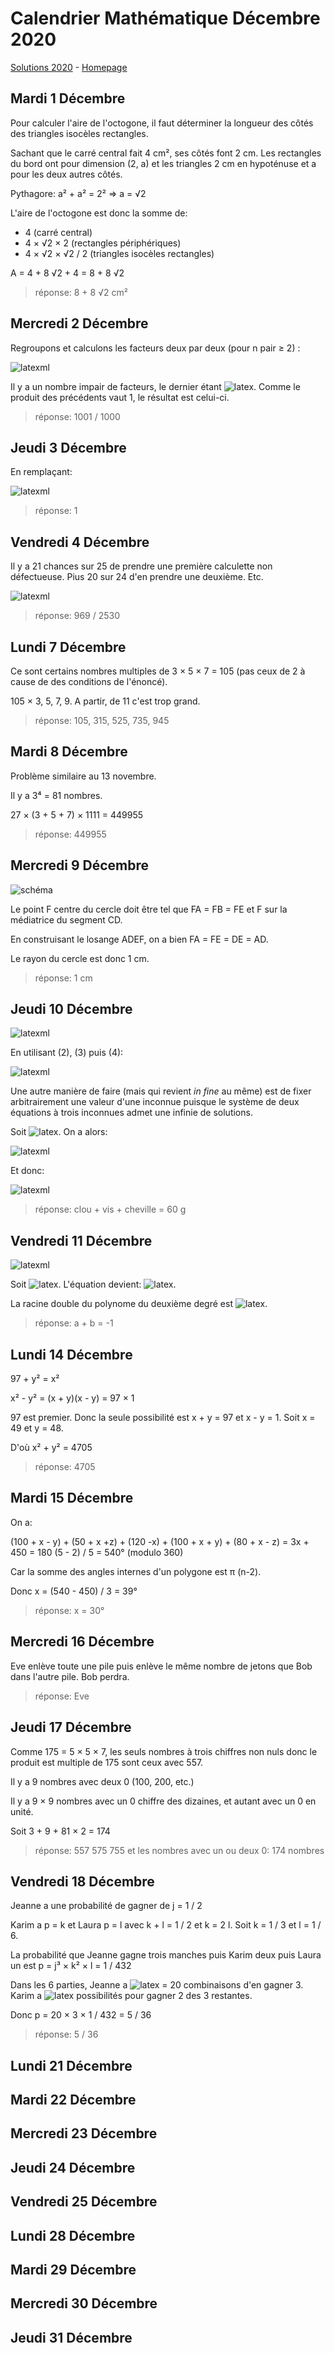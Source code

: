 # Calendrier Mathématique Décembre 2020

[Solutions 2020](../README.md) - [Homepage](../../README.md)

## Mardi 1 Décembre

Pour calculer l'aire de l'octogone, il faut déterminer la longueur des côtés des triangles isocèles rectangles.

Sachant que le carré central fait 4 cm², ses côtés font 2 cm. Les rectangles du bord ont pour dimension (2, a) et les triangles 2 cm en hypoténuse et a pour les deux autres côtés.

Pythagore: a² + a² = 2² ⇒ a = √2

L'aire de l'octogone est donc la somme de:

- 4 (carré central)
- 4 × √2 × 2 (rectangles périphériques)
- 4 × √2 × √2 / 2 (triangles isocèles rectangles)

A = 4 + 8 √2 + 4 = 8 + 8 √2

> réponse: 8 + 8 √2 cm²

## Mercredi 2 Décembre

Regroupons et calculons les facteurs deux par deux (pour n pair ≥ 2) :

![latexml](https://render.githubusercontent.com/render/math?math=%5Cleft%281%2B%5Cfrac%7B1%7D%7Bn%7D%5Cright%29%5Ctimes%5Cleft%281-%5Cfrac%7B1%7D%7Bn%2B1%7D%5Cright%29%20%3D%20%5Cleft%28%5Cfrac%7Bn%2B1%7D%7Bn%7D%5Cright%29%5Ctimes%5Cleft%28%5Cfrac%7Bn%2B1-1%7D%7Bn%2B1%7D%5Cright%29%3D%5Cfrac%7B%28n%2B1%29%5Ctimes%20n%7D%7Bn%5Ctimes%28n%2B1%29%7D%3D1)

Il y a un nombre impair de facteurs, le dernier étant ![latex](https://render.githubusercontent.com/render/math?math=1%2B%5Cfrac%7B1%7D%7B1000%7D%3D%5Cfrac%7B1001%7D%7B1000%7D&mode=inline). Comme le produit des précédents vaut 1, le résultat est celui-ci.

> réponse: 1001 / 1000

## Jeudi 3 Décembre

En remplaçant:

![latexml](https://render.githubusercontent.com/render/math?math=ab%2Bac%2Bbc%20%3D%20ab%2Bac%2Ba%5E2-a%2B1%20%3D%20a%28a%2Bb%2Bc%29-a%2B1%3Da-a%2B1%3D1)

> réponse: 1

## Vendredi 4 Décembre

Il y a 21 chances sur 25 de prendre une première calculette non défectueuse. Pius 20 sur 24 d'en prendre une deuxième. Etc.

![latexml](https://render.githubusercontent.com/render/math?math=%5Cfrac%7B21%7D%7B25%7D%5Ctimes%5Cfrac%7B20%7D%7B24%7D%5Ctimes%5Cfrac%7B19%7D%7B23%7D%5Ctimes%5Cfrac%7B18%7D%7B22%7D%3D%5Cfrac%7B969%7D%7B2530%7D)

> réponse: 969 / 2530

## Lundi 7 Décembre

Ce sont certains nombres multiples de 3 × 5 × 7 = 105 (pas ceux de 2 à cause de des conditions de l'énoncé).

105 × 3, 5, 7, 9. A partir, de 11 c'est trop grand.

> réponse: 105, 315, 525, 735, 945

## Mardi 8 Décembre

Problème similaire au 13 novembre.

Il y a 3⁴ = 81 nombres.

27 × (3 + 5 + 7) × 1111 = 449955

> réponse: 449955

## Mercredi 9 Décembre

![schéma](09.png)

Le point F centre du cercle doit être tel que FA = FB = FE et F sur la médiatrice du segment CD.

En construisant le losange ADEF, on a bien FA = FE = DE = AD.

Le rayon du cercle est donc 1 cm.

> réponse: 1 cm

## Jeudi 10 Décembre

![latexml](https://render.githubusercontent.com/render/math?math=%5Cbegin%7Baligned%7D%0A%262%20clou%20%2B%205%20vis%20%2B%208%20cheville%20%3D%20150%20%20%26%281%29%5C%5C%0A%261%20clou%20%2B%203%20vis%20%2B%205%20cheville%20%3D%2080%20%20%20%26%282%29%20%5C%5C%0A%5C%5C%0A%262%5Ctimes%282%29-%281%29%20%3D%20vis%2B2cheville%3D10%20%20%20%5C%5C%0A%26%5Cimplies%20vis%3D10-2cheville%26%283%29%20%5C%5C%0A%26%5Cimplies%20vis%2B2cheville%3D10%26%284%29%20%5C%5C%0A%5Cend%7Baligned%7D)

En utilisant (2), (3) puis (4):

![latexml](https://render.githubusercontent.com/render/math?math=%5Cbegin%7Baligned%7D%0A%26clou%2Bvis%2Bcheville%5C%5C%0A%26%3D%2880-3vis-5cheville%29%2B%2810-2cheville%29%2Bcheville%5C%5C%0A%26%3D90-3vis-6cheville%5C%5C%0A%26%3D90-3%28vis%2B2cheville%29%5C%5C%0A%26%3D90-3%5Ctimes%2010%20%3D%2060%0A%5Cend%7Baligned%7D)

Une autre manière de faire (mais qui revient _in fine_ au même) est de fixer arbitrairement une valeur d'une inconnue puisque le système de deux équations à trois inconnues admet une infinie de solutions.

Soit ![latex](https://render.githubusercontent.com/render/math?math=cheville%20%3D%200&mode=inline). On a alors:

![latexml](https://render.githubusercontent.com/render/math?math=%5Cbegin%7Baligned%7D%0A%262%20clou%20%2B%205%20vis%3D150%5C%5C%0A%261%20clou%20%2B%203%20vis%3D80%20%5C%5C%0A%26%5Cimplies%20%5Cbegin%7Bcases%7Dvis%3D10%20%5C%5C%0Aclou%3D50%0A%5Cend%7Bcases%7D%0A%5Cend%7Baligned%7D)

Et donc:

![latexml](https://render.githubusercontent.com/render/math?math=clou%2Bvis%2Bcheville%3D50%2B10%2B9%3D60)

> réponse: clou + vis + cheville = 60 g

## Vendredi 11 Décembre

![latexml](https://render.githubusercontent.com/render/math?math=%5Cfrac%7Ba%5E2%2Bb%5E2%2B1%7D%7Bab%2Ba%2Bb%7D%3D-2%20%5Ciff%20%20a%5E2%2Bb%5E2%2B1%2B2ab%2B2a%2B2b%3D%28a%2Bb%29%5E2%2B1%2B2%28a%2Bb%29%3D0)

Soit ![latex](https://render.githubusercontent.com/render/math?math=x%3Da%2Bb&mode=inline). L'équation devient: ![latex](https://render.githubusercontent.com/render/math?math=x%5E2%2B2x%2B1%3D0&mode=inline).

La racine double du polynome du deuxième degré est ![latex](https://render.githubusercontent.com/render/math?math=x%3D-1&mode=inline).

> réponse: a + b = -1

## Lundi 14 Décembre

97 + y² = x²

x² - y² = (x + y)(x - y) = 97 × 1

97 est premier. Donc la seule possibilité est x + y = 97 et x - y = 1. Soit x = 49 et y = 48.

D'où x² + y² = 4705

> réponse: 4705

## Mardi 15 Décembre

On a:

(100 + x - y) + (50 + x +z) + (120 -x) + (100 + x + y) + (80 + x - z) = 3x + 450 = 180 (5 - 2) / 5 = 540° (modulo 360)

Car la somme des angles internes d'un polygone est π (n-2).

Donc x = (540 - 450) / 3 = 39°

> réponse: x = 30°

## Mercredi 16 Décembre

Eve enlève toute une pile puis enlève le même nombre de jetons que Bob dans l'autre pile. Bob perdra.

> réponse: Eve

## Jeudi 17 Décembre

Comme 175 = 5 × 5 × 7, les seuls nombres à trois chiffres non nuls donc le produit est multiple de 175 sont ceux avec 557.

Il y a 9 nombres avec deux 0 (100, 200, etc.)

Il y a 9 × 9 nombres avec un 0 chiffre des dizaines, et autant avec un 0 en unité.

Soit 3 + 9 + 81 × 2 = 174

> réponse: 557 575 755 et les nombres avec un ou deux 0: 174 nombres

## Vendredi 18 Décembre

Jeanne a une probabilité de gagner de j = 1 / 2

Karim a p = k et Laura p = l avec k + l = 1 / 2 et k = 2 l. Soit k = 1 / 3 et l = 1 / 6.

La probabilité que Jeanne gagne trois manches puis Karim deux puis Laura un est p = j³ × k² × l = 1 / 432

Dans les 6 parties, Jeanne a ![latex](https://render.githubusercontent.com/render/math?math=%7B6%5Cchoose%203%7D&mode=inline) = 20 combinaisons d'en gagner 3. Karim a ![latex](https://render.githubusercontent.com/render/math?math=%7B3%5Cchoose%202%7D%3D3&mode=inline) possibilités pour gagner 2 des 3 restantes.

Donc p = 20 × 3 × 1 / 432 = 5 / 36

> réponse: 5 / 36

## Lundi 21 Décembre

## Mardi 22 Décembre

## Mercredi 23 Décembre

## Jeudi 24 Décembre

## Vendredi 25 Décembre

## Lundi 28 Décembre

## Mardi 29 Décembre

## Mercredi 30 Décembre

## Jeudi 31 Décembre
